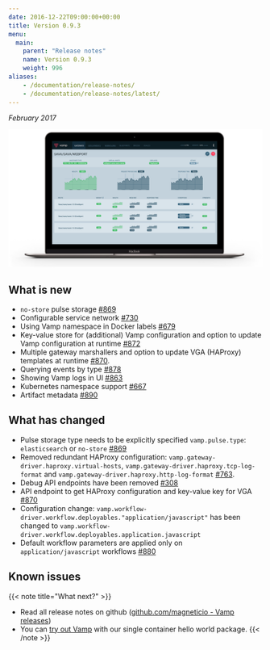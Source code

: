 ```yaml
---
date: 2016-12-22T09:00:00+00:00
title: Version 0.9.3
menu:
  main:
    parent: "Release notes"
    name: Version 0.9.3
    weight: 996
aliases:
    - /documentation/release-notes/
    - /documentation/release-notes/latest/
---
```


_February 2017_

![](/img/006-mock-ups/VAMP-light-laptop-v091-hero.png)



## What is new
* `no-store` pulse storage [#869](https://github.com/magneticio/vamp/issues/869)
* Configurable service network [#730](https://github.com/magneticio/vamp/issues/730)
* Using Vamp namespace in Docker labels [#679](https://github.com/magneticio/vamp/issues/679)
* Key-value store for (additional) Vamp configuration and option to update Vamp configuration at runtime [#872](https://github.com/magneticio/vamp/issues/872)
* Multiple gateway marshallers and option to update VGA (HAProxy) templates at runtime [#870](https://github.com/magneticio/vamp/issues/870).
* Querying events by type [#878](https://github.com/magneticio/vamp/issues/878)
* Showing Vamp logs in UI [#863](https://github.com/magneticio/vamp/issues/863)
* Kubernetes namespace support [#667](https://github.com/magneticio/vamp/issues/667)
* Artifact metadata [#890](https://github.com/magneticio/vamp/issues/890)

## What has changed
* Pulse storage type needs to be explicitly specified `vamp.pulse.type`: `elasticsearch` or `no-store` [#869](https://github.com/magneticio/vamp/issues/869)
* Removed redundant HAProxy configuration: `vamp.gateway-driver.haproxy.virtual-hosts`, `vamp.gateway-driver.haproxy.tcp-log-format` and `vamp.gateway-driver.haproxy.http-log-format` [#763](https://github.com/magneticio/vamp/issues/763).
* Debug API endpoints have been removed [#308](https://github.com/magneticio/vamp/issues/308)
* API endpoint to get HAProxy configuration and key-value key for VGA [#870](https://github.com/magneticio/vamp/issues/870)
* Configuration change: `vamp.workflow-driver.workflow.deployables."application/javascript"` has been changed to `vamp.workflow-driver.workflow.deployables.application.javascript`
* Default workflow parameters are applied only on `application/javascript` workflows [#880](https://github.com/magneticio/vamp/issues/880)

## Known issues


{{< note title="What next?" >}}
* Read all release notes on github ([github.com/magneticio - Vamp releases](https://github.com/magneticio/vamp/releases))
* You can [try out Vamp](/documentation/installation/hello-world) with our single container hello world package.
{{< /note >}}
